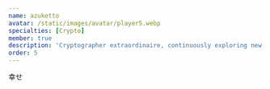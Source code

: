 ```yaml
---
name: azuketto
avatar: /static/images/avatar/player5.webp
specialties: [Crypto]
member: true
description: 'Cryptographer extraordinaire, continuously exploring new encryption techniques.'
order: 5
---
```


幸せ
